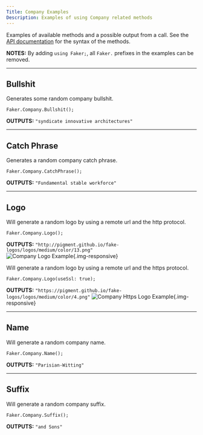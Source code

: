 ```yaml
---
Title: Company Examples
Description: Examples of using Company related methods
---
```


Examples of available methods and a possible output from a call.
See the [API documentation](../../api/Faker/Company) for the syntax of the methods.

**NOTES:**
By adding `using Faker;`, all `Faker.` prefixes in the examples can be removed.

- - -

## Bullshit
Generates some random company bullshit.
```
Faker.Company.Bullshit();
```
**OUTPUTS:** `"syndicate innovative architectures"`

- - -

## Catch Phrase
Generates a random company catch phrase.
```
Faker.Company.CatchPhrase();
```
**OUTPUTS:** `"Fundamental stable workforce"`

- - -

## Logo
Will generate a random logo by using a remote url and the http protocol.
```
Faker.Company.Logo();
```
**OUTPUTS:** `"http://pigment.github.io/fake-logos/logos/medium/color/13.png"`  
![Company Logo Example](http://pigment.github.io/fake-logos/logos/medium/color/13.png){.img-responsive}

Will generate a random logo by using a remote url and the https protocol.
```
Faker.Company.Logo(useSsl: true);
```
**OUTPUTS:** `"https://pigment.github.io/fake-logos/logos/medium/color/4.png"`
![Company Https Logo Example](https://pigment.github.io/fake-logos/logos/medium/color/4.png){.img-responsive}

- - -

## Name
Will generate a random company name.
```
Faker.Company.Name();
```
**OUTPUTS:** `"Parisian-Witting"`

- - -

## Suffix
Will generate a random company suffix.
```
Faker.Company.Suffix();
```
**OUTPUTS:** `"and Sons"`

